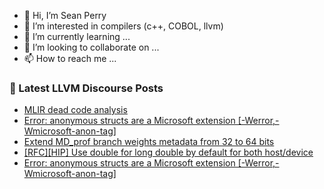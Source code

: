 - 👋 Hi, I’m Sean Perry
- 👀 I’m interested in compilers (c++, COBOL, llvm)
- 🌱 I’m currently learning ...
- 💞️ I’m looking to collaborate on ...
- 📫 How to reach me ...

<!---
s66perry/s66perry is a ✨ special ✨ repository because its `README.md` (this file) appears on your GitHub profile.
You can click the Preview link to take a look at your changes.
--->
### 📕 Latest LLVM Discourse Posts

<!-- DISCOURSE-LLVM:START -->
- [MLIR dead code analysis](https://discourse.llvm.org/t/mlir-dead-code-analysis/67568#post_3)
- [Error: anonymous structs are a Microsoft extension [-Werror,-Wmicrosoft-anon-tag]](https://discourse.llvm.org/t/error-anonymous-structs-are-a-microsoft-extension-werror-wmicrosoft-anon-tag/67588#post_6)
- [Extend MD_prof branch weights metadata from 32 to 64 bits](https://discourse.llvm.org/t/extend-md-prof-branch-weights-metadata-from-32-to-64-bits/67492#post_2)
- [[RFC][HIP] Use double for long double by default for both host/device](https://discourse.llvm.org/t/rfc-hip-use-double-for-long-double-by-default-for-both-host-device/67593#post_2)
- [Error: anonymous structs are a Microsoft extension [-Werror,-Wmicrosoft-anon-tag]](https://discourse.llvm.org/t/error-anonymous-structs-are-a-microsoft-extension-werror-wmicrosoft-anon-tag/67588#post_5)
<!-- DISCOURSE-LLVM:END -->
